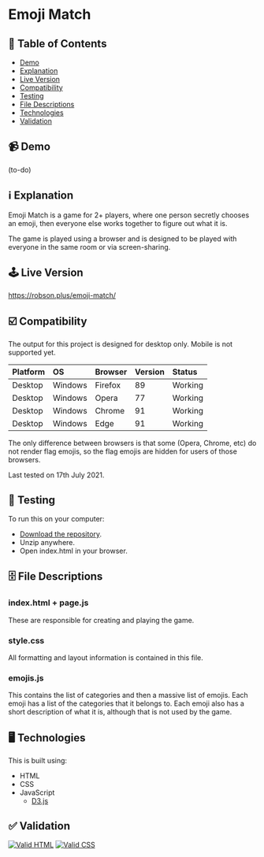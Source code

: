# Emoji Match

## 📃 Table of Contents

 * [Demo](#-demo)
 * [Explanation](#-explanation)
 * [Live Version](#-live-version)
 * [Compatibility](#-compatibility)
 * [Testing](#-testing) 
 * [File Descriptions](#-file-descriptions)
 * [Technologies](#-technologies)
 * [Validation](#-validation)

## 📹 Demo

(to-do)
 
## ℹ️ Explanation

Emoji Match is a game for 2+ players, where one person secretly chooses an emoji, then everyone else works together to figure out what it is.

The game is played using a browser and is designed to be played with everyone in the same room or via screen-sharing.

## 🕹️ Live Version

https://robson.plus/emoji-match/

## ☑️ Compatibility

The output for this project is designed for desktop only. Mobile is not supported yet.

| Platform | OS      | Browser          | Version | Status  |
| :------- | :------ | :--------------- | :------ | :------ |
| Desktop  | Windows | Firefox          | 89      | Working |
| Desktop  | Windows | Opera            | 77      | Working |
| Desktop  | Windows | Chrome           | 91      | Working |
| Desktop  | Windows | Edge             | 91      | Working |

The only difference between browsers is that some (Opera, Chrome, etc) do not render flag emojis, so the flag emojis are hidden for users of those browsers.

Last tested on 17th July 2021.

## 🐛 Testing

To run this on your computer:
 * [Download the repository](https://github.com/Robson/Emoji-Match/archive/master.zip).
 * Unzip anywhere.
 * Open index.html in your browser.

## 🗄️ File Descriptions

### index.html + page.js

These are responsible for creating and playing the game.

### style.css

All formatting and layout information is contained in this file.

### emojis.js

This contains the list of categories and then a massive list of emojis. Each emoji has a list of the categories that it belongs to. Each emoji also has a short description of what it is, although that is not used by the game.

## 🖥️ Technologies

This is built using:
 * HTML
 * CSS
 * JavaScript
   * <a href="https://github.com/d3/d3">D3.js</a>
   
## ✅ Validation
   
<a href="https://validator.w3.org/nu/?doc=https%3A%2F%2Frobson.plus%2Femoji-match%2F"><img src="https://www.w3.org/Icons/valid-html401-blue" alt="Valid HTML" /></a>
<a href="http://jigsaw.w3.org/css-validator/validator?uri=https%3A%2F%2Frobson.plus%2Femoji-match%2Fstyle.css&profile=css3svg&usermedium=all&warning=1"><img src="https://jigsaw.w3.org/css-validator/images/vcss-blue" alt="Valid CSS" /></a>      